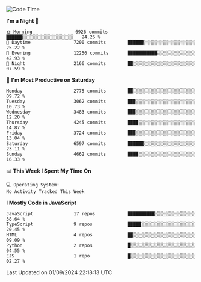 <!--START_SECTION:waka-->
![Code Time](http://img.shields.io/badge/Code%20Time-3%2C337%20hrs%2038%20mins-blue)

**I'm a Night 🦉** 

```text
🌞 Morning                6926 commits        ██████░░░░░░░░░░░░░░░░░░░   24.26 % 
🌆 Daytime                7200 commits        ██████░░░░░░░░░░░░░░░░░░░   25.22 % 
🌃 Evening                12256 commits       ███████████░░░░░░░░░░░░░░   42.93 % 
🌙 Night                  2166 commits        ██░░░░░░░░░░░░░░░░░░░░░░░   07.59 % 
```
📅 **I'm Most Productive on Saturday** 

```text
Monday                   2775 commits        ██░░░░░░░░░░░░░░░░░░░░░░░   09.72 % 
Tuesday                  3062 commits        ███░░░░░░░░░░░░░░░░░░░░░░   10.73 % 
Wednesday                3483 commits        ███░░░░░░░░░░░░░░░░░░░░░░   12.20 % 
Thursday                 4245 commits        ████░░░░░░░░░░░░░░░░░░░░░   14.87 % 
Friday                   3724 commits        ███░░░░░░░░░░░░░░░░░░░░░░   13.04 % 
Saturday                 6597 commits        ██████░░░░░░░░░░░░░░░░░░░   23.11 % 
Sunday                   4662 commits        ████░░░░░░░░░░░░░░░░░░░░░   16.33 % 
```


📊 **This Week I Spent My Time On** 

```text
💻 Operating System: 
No Activity Tracked This Week
```

**I Mostly Code in JavaScript** 

```text
JavaScript               17 repos            ██████████░░░░░░░░░░░░░░░   38.64 % 
TypeScript               9 repos             █████░░░░░░░░░░░░░░░░░░░░   20.45 % 
HTML                     4 repos             ██░░░░░░░░░░░░░░░░░░░░░░░   09.09 % 
Python                   2 repos             █░░░░░░░░░░░░░░░░░░░░░░░░   04.55 % 
EJS                      1 repo              █░░░░░░░░░░░░░░░░░░░░░░░░   02.27 % 
```




 Last Updated on 01/09/2024 22:18:13 UTC
<!--END_SECTION:waka-->

<!--
**likaiqiang/likaiqiang** is a ✨ _special_ ✨ repository because its `README.md` (this file) appears on your GitHub profile.

Here are some ideas to get you started:

- 🔭 I’m currently working on ...
- 🌱 I’m currently learning ...
- 👯 I’m looking to collaborate on ...
- 🤔 I’m looking for help with ...
- 💬 Ask me about ...
- 📫 How to reach me: ...
- 😄 Pronouns: ...
- ⚡ Fun fact: ...
-->
